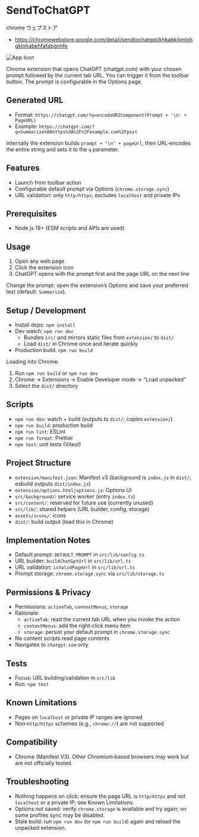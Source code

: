 # SendToChatGPT


chrome ウェブストア
- https://chromewebstore.google.com/detail/sendtochatgpt/khkabkiljmlohgklohabehfafabgnhfe

![App Icon](assets/icons/icon.png)

Chrome extension that opens ChatGPT (chatgpt.com) with your chosen prompt
followed by the current tab URL. You can trigger it from the toolbar button.
The prompt is configurable in the Options page.

## Generated URL

- Format: `https://chatgpt.com/?q=encodeURIComponent(Prompt + '\n' + PageURL)`
- Example: `https://chatgpt.com/?q=Summarize%0Ahttps%3A%2F%2Fexample.com%2Fpost`

Internally the extension builds `prompt + "\n" + pageUrl`, then URL‑encodes the
entire string and sets it to the `q` parameter.

## Features

- Launch from toolbar action
- Configurable default prompt via Options (`chrome.storage.sync`)
- URL validation: only `http/https`; excludes `localhost` and private IPs

## Prerequisites

- Node.js 18+ (ESM scripts and APIs are used)

## Usage

1. Open any web page
2. Click the extension icon
3. ChatGPT opens with the prompt first and the page URL on the next line

Change the prompt: open the extension’s Options and save your preferred text
(default: `Summarize`).

## Setup / Development

- Install deps: `npm install`
- Dev watch: `npm run dev`
  - Bundles `src/` and mirrors static files from `extension/` to `dist/`
  - Load `dist/` in Chrome once and iterate quickly
- Production build: `npm run build`

Loading into Chrome:

1. Run `npm run build` or `npm run dev`
2. Chrome → Extensions → Enable Developer mode → “Load unpacked”
3. Select the `dist/` directory

## Scripts

- `npm run dev`: watch + build (outputs to `dist/`; copies `extension/`)
- `npm run build`: production build
- `npm run lint`: ESLint
- `npm run format`: Prettier
- `npm test`: unit tests (Vitest)

## Project Structure

- `extension/manifest.json`: Manifest v3 (background is `index.js` in `dist/`;
  esbuild outputs `dist/index.js`)
- `extension/options.html|options.js`: Options UI
- `src/background/`: service worker (entry `index.ts`)
- `src/content/`: reserved for future use (currently unused)
- `src/lib/`: shared helpers (URL builder, config, storage)
- `assets/icons/`: icons
- `dist/`: build output (load this in Chrome)

## Implementation Notes

- Default prompt: `DEFAULT_PROMPT` in `src/lib/config.ts`
- URL builder: `buildChatGptUrl` in `src/lib/url.ts`
- URL validation: `isValidPageUrl` in `src/lib/url.ts`
- Prompt storage: `chrome.storage.sync` via `src/lib/storage.ts`

## Permissions & Privacy

- Permissions: `activeTab`, `contextMenus`, `storage`
- Rationale:
  - `activeTab`: read the current tab URL when you invoke the action
  - `contextMenus`: add the right‑click menu item
  - `storage`: persist your default prompt in `chrome.storage.sync`
- No content scripts read page contents
- Navigates to `chatgpt.com` only

## Tests

- Focus: URL building/validation in `src/lib`
- Run: `npm test`

## Known Limitations

- Pages on `localhost` or private IP ranges are ignored
- Non‑`http/https` schemes (e.g., `chrome://`) are not supported

## Compatibility

- Chrome (Manifest V3). Other Chromium‑based browsers may work but are not
  officially tested.

## Troubleshooting

- Nothing happens on click: ensure the page URL is `http/https` and not
  `localhost` or a private IP; see Known Limitations.
- Options not saved: verify `chrome.storage` is available and try again; on some
  profiles sync may be disabled.
- Stale build: run `npm run dev` (or `npm run build`) again and reload the
  unpacked extension.
